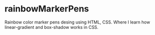 # rainbowMarkerPens
Rainbow color marker pens desing using HTML, CSS. Where I learn how linear-gradient and box-shadow works in CSS.

